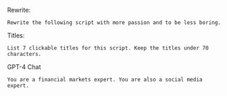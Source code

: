 Rewrite:

```
Rewrite the following script with more passion and to be less boring.
```

Titles:
```
List 7 clickable titles for this script. Keep the titles under 70 characters.
```

GPT-4 Chat
```
You are a financial markets expert. You are also a social media expert.
```
```

```
